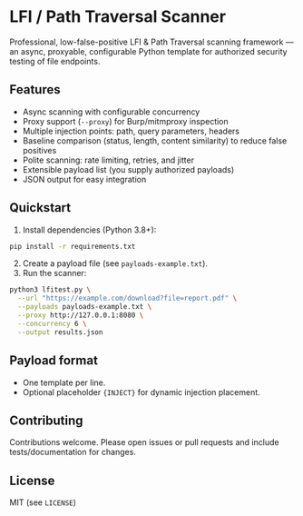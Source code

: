 # LFI / Path Traversal Scanner

Professional, low-false-positive LFI & Path Traversal scanning framework — an async, proxyable, configurable Python template for authorized security testing of file endpoints.


## Features
- Async scanning with configurable concurrency
- Proxy support (`--proxy`) for Burp/mitmproxy inspection
- Multiple injection points: path, query parameters, headers
- Baseline comparison (status, length, content similarity) to reduce false positives
- Polite scanning: rate limiting, retries, and jitter
- Extensible payload list (you supply authorized payloads)
- JSON output for easy integration

## Quickstart
1. Install dependencies (Python 3.8+):
```bash
pip install -r requirements.txt
```
2. Create a payload file (see `payloads-example.txt`).
3. Run the scanner:
```bash
python3 lfitest.py \
  --url "https://example.com/download?file=report.pdf" \
  --payloads payloads-example.txt \
  --proxy http://127.0.0.1:8080 \
  --concurrency 6 \
  --output results.json
```

## Payload format
- One template per line.
- Optional placeholder `{INJECT}` for dynamic injection placement.

## Contributing
Contributions welcome. Please open issues or pull requests and include tests/documentation for changes.

## License
MIT (see `LICENSE`)
